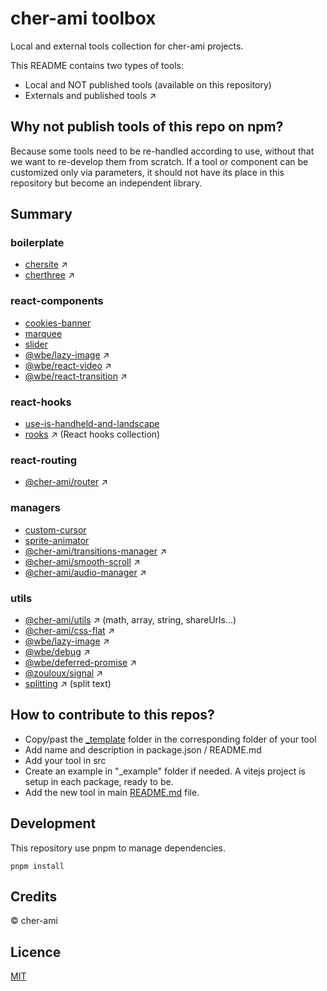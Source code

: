 # cher-ami toolbox

Local and external tools collection for cher-ami projects.

This README contains two types of tools:

- Local and NOT published tools (available on this repository)
- Externals and published tools ↗

## Why not publish tools of this repo on npm?

Because some tools need to be re-handled according to use, without that we want to re-develop them from scratch.
If a tool or component can be customized only via parameters, it should not have its place in this repository but become an independent library.

## Summary

### boilerplate

- [chersite](https://github.com/cher-ami/chersite) ↗
- [cherthree](https://github.com/cher-ami/cherthree) ↗

### react-components

- [cookies-banner](packages/react-components/cookies-banner)
- [marquee](packages/react-components/marquee)
- [slider](packages/react-components/slider)
- [@wbe/lazy-image](https://github.com/willybrauner/lazy-image) ↗
- [@wbe/react-video](https://github.com/willybrauner/react-libraries/tree/main/packages/react-components/react-video) ↗
- [@wbe/react-transition](https://github.com/willybrauner/react-libraries/tree/main/packages/react-components/react-transition) ↗

### react-hooks

- [use-is-handheld-and-landscape](packages/react-hooks/use-is-handheld-and-landscape)
- [rooks](https://react-hooks.org/) ↗ (React hooks collection)

### react-routing

- [@cher-ami/router](https://github.com/cher-ami/router) ↗

### managers

- [custom-cursor](packages/managers/custom-cursor)
- [sprite-animator](packages/managers/sprite-animator)
- [@cher-ami/transitions-manager](https://github.com/cher-ami/transitions-manager) ↗
- [@cher-ami/smooth-scroll](https://github.com/cher-ami/smooth-scroll) ↗
- [@cher-ami/audio-manager](https://github.com/cher-ami/audio-manager) ↗

### utils

- [@cher-ami/utils](https://github.com/cher-ami/utils) ↗ (math, array, string, shareUrls...)
- [@cher-ami/css-flat](https://github.com/cher-ami/css-flat) ↗
- [@wbe/lazy-image](https://github.com/willybrauner/lazy-image) ↗
- [@wbe/debug](https://github.com/willybrauner/debug) ↗
- [@wbe/deferred-promise](https://github.com/willybrauner/deferred-promise) ↗
- [@zouloux/signal](https://github.com/zouloux/signal) ↗
- [splitting](https://splitting.js.org/) ↗ (split text)

## How to contribute to this repos?

- Copy/past the [\_template](template) folder in the corresponding folder of your tool
- Add name and description in package.json / README.md
- Add your tool in src
- Create an example in "\_example" folder if needed. A vitejs project is setup in each package, ready to be.
- Add the new tool in main [README.md](README.md) file.

## Development

This repository use pnpm to manage dependencies.

```shell
pnpm install
```

## Credits

© cher-ami

## Licence

[MIT](LICENSE)
